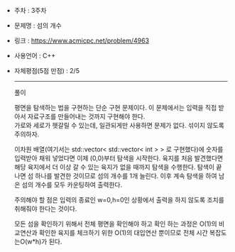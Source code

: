 * 주차 : 3주차
* 문제명 : 섬의 개수
* 링크 : https://www.acmicpc.net/problem/4963
* 사용언어 : C++ 
* 자체평점(5점 만점) : 2/5
  
  ---

  풀이

  평면을 탐색하는 법을 구현하는 단순 구현 문제이다. 이 문제에서는 입력을 직접 받아서 자료구조를 만들어내는 것까지 구현해야 한다.  
  가로와 세로가 헷갈릴 수 있는데, 일관되게만 사용하면 문제가 없다. 섞이지 않도록 주의하자.

  이차원 배열(여기서는 std::vector< std::vector< int > > 로 구현했다)에 숫자를 입력받아 채워 넣었다면 이제 (0,0)부터 탐색을 시작한다. 육지를 처음 발견했다면 해당 육지에서 더 이상 갈 수 있는 육지가 없을 때까지 탐색을 수행한다. 탐색이 끝나면 섬 하나를 발견한 것이므로 섬의 개수를 1개 늘린다. 이후 계속 탐색을 하여 남은 섬의 개수를 모두 카운팅하여 출력한다.

  주의해야 할 점은 입력의 종료인 w=0,h=0인 상황에서 출력을 하지 않도록 조치를 취해줘야 한다는 것이다.


  모든 섬을 확인하기 위해서 전체 평면을 확인해야 하고 확인 하는 과정은 O(1)의 비교연산과 확인한 육지를 체크하기 위한 O(1)의 대입연산 뿐이므로 전체 시간 복잡도는O(w*h)가 된다.